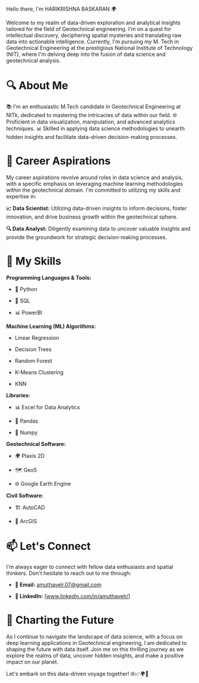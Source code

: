 Hello there, I'm HARIKRISHNA BASKARAN 🌍

Welcome to my realm of data-driven exploration and analytical insights tailored for the field of Geotechnical engineering. I'm on a quest for intellectual discovery, deciphering spatial mysteries and translating raw data into actionable intelligence. Currently, I'm pursuing my M. Tech in Geotechnical Engineering at the prestigious National Institute of Technology (NIT), where I'm delving deep into the fusion of data science and geotechnical analysis.

# 🔍 About Me
📚 I'm an enthusiastic M.Tech candidate in Geotechnical Engineering at NITk, dedicated to mastering the intricacies of data within our field.
🌐 Proficient in data visualization, manipulation, and advanced analytics techniques.
📊 Skilled in applying data science methodologies to unearth hidden insights and facilitate data-driven decision-making processes.

# 🎯 Career Aspirations
My career aspirations revolve around roles in data science and analysis, with a specific emphasis on leveraging machine learning methodologies within the geotechnical domain. I'm committed to utilizing my skills and expertise in:

**📈 Data Scientist:** Utilizing data-driven insights to inform decisions, foster innovation, and drive business growth within the geotechnical sphere.

**🔍 Data Analyst:** Diligently examining data to uncover valuable insights and provide the groundwork for strategic decision-making processes.

# 💼 My Skills
**Programming Languages & Tools:**
- 🐍 Python
* 💽 SQL
+ 📊  PowerBI

**Machine Learning (ML) Algorithms:**
- Linear Regression
* Decision Trees
+ Random Forest
* K-Means Clustering
+ KNN

**Libraries:**
- 📊 Excel for Data Analytics
* 🐼 Pandas
+ 🔢 Numpy

**Geotechnical Software:**
- 🌍 Plaxis 2D
* 🗺️ Geo5
+ 🌐 Google Earth Engine

**Civil Software:**
- 🏗️ AutoCAD
* 🏢 ArcGIS

# 📫 Let's Connect
I'm always eager to connect with fellow data enthusiasts and spatial thinkers. Don't hesitate to reach out to me through:

- **📧 Email:** amuthavelr.07@gmail.com
* **💼 LinkedIn:** [www.linkedin.com/in/amuthavelr/]

# 🚀 Charting the Future
As I continue to navigate the landscape of data science, with a focus on deep learning applications in Geotechnical engineering, I am dedicated to shaping the future with data itself. Join me on this thrilling journey as we explore the realms of data, uncover hidden insights, and make a positive impact on our planet.


Let's embark on this data-driven voyage together! 🌐📈🌍🧠
